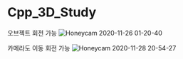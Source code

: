 # Cpp_3D_Study
 
 오브젝트 회전 가능
![Honeycam 2020-11-26 01-20-40](https://user-images.githubusercontent.com/45618159/103922004-82e4c480-5156-11eb-846f-b1c9a784afda.gif)

카메라도 이동 회전 가능
![Honeycam 2020-11-28 20-54-27](https://user-images.githubusercontent.com/45618159/103922042-9132e080-5156-11eb-8b8d-d4a956eec7d5.gif)
